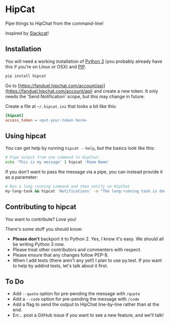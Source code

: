 # HipCat

Pipe things to HipChat from the command-line!

Inspired by [Slackcat](https://github.com/rlister/slackcat)!


## Installation

You will need a working installation of [Python 3](https://www.python.org/)
(you probably already have this if you're on Linux or OSX) and
[PIP](https://pip.pypa.io/en/stable/installing/).

```bash
pip install hipcat
```

Go to [https://fanduel.hipchat.com/account/api](https://fanduel.hipchat.com/account/api)
and create a new token. It only needs the 'Send Notification' scope, but this
may change in future.

Create a file at `~/.hipcat.ini` that looks a bit like this:

```ini
[hipcat]
access_token = <put-your-token here>
```


## Using hipcat

You can get help by running `hipcat --help`, but the basics look like this:

```bash
# Pipe output from one command to HipChat:
echo 'This is my message' | hipcat 'Room Name'
```

If you don't want to pass the message via a pipe, you can instead provide
it as a parameter:

```bash
# Run a long running command and then notify on HipChat
my-long-task && hipcat 'Notifications' -m "The long-running task is done"
```


## Contributing to hipcat

You want to contribute? Love you!

There's some stuff you should know:

* **Please don't** backport it to Python 2. Yes, I know it's easy. We should
  all be writing Python 3 now.
* Please treat other contributors and commenters with respect.
* Please ensure that any changes follow PEP-8.
* When I add tests (there aren't any yet!) I plan to use py.test. If
  you want to help by addind tests, let's talk about it first.


## To Do

* Add `--quote` option for pre-pending the message with `/quote`
* Add a `--code` option for pre-pending the message with `/code`
* Add a flag to send the output to HipChat line-by-line rather than at the end.
* Err... post a GitHub issue if you want to see a new feature, and we'll talk!
